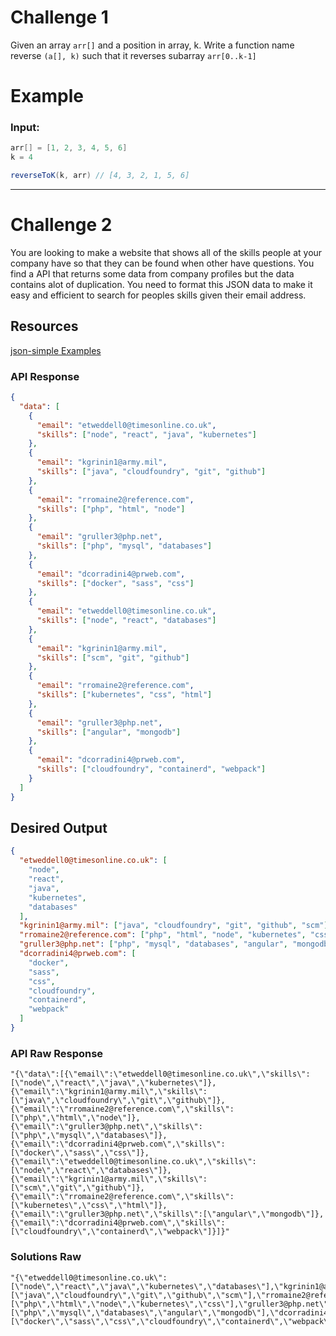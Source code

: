 # Challenge 1

Given an array `arr[]` and a position in array, k. Write a function name reverse `(a[], k)` such that it reverses subarray `arr[0..k-1]`

# Example

### Input:

```java
arr[] = [1, 2, 3, 4, 5, 6]
k = 4

reverseToK(k, arr) // [4, 3, 2, 1, 5, 6]
```

---

# Challenge 2

You are looking to make a website that shows all of the skills people at your company have so that they can be found when other have questions. You find a API that returns some data from company profiles
but the data contains alot of duplication. You need to format this JSON data to make it easy and efficient to search for
peoples skills given their email address.

## Resources

[json-simple Examples](https://www.mkyong.com/java/json-simple-example-read-and-write-json/)

### API Response

```json
{
  "data": [
    {
      "email": "etweddell0@timesonline.co.uk",
      "skills": ["node", "react", "java", "kubernetes"]
    },
    {
      "email": "kgrinin1@army.mil",
      "skills": ["java", "cloudfoundry", "git", "github"]
    },
    {
      "email": "rromaine2@reference.com",
      "skills": ["php", "html", "node"]
    },
    {
      "email": "gruller3@php.net",
      "skills": ["php", "mysql", "databases"]
    },
    {
      "email": "dcorradini4@prweb.com",
      "skills": ["docker", "sass", "css"]
    },
    {
      "email": "etweddell0@timesonline.co.uk",
      "skills": ["node", "react", "databases"]
    },
    {
      "email": "kgrinin1@army.mil",
      "skills": ["scm", "git", "github"]
    },
    {
      "email": "rromaine2@reference.com",
      "skills": ["kubernetes", "css", "html"]
    },
    {
      "email": "gruller3@php.net",
      "skills": ["angular", "mongodb"]
    },
    {
      "email": "dcorradini4@prweb.com",
      "skills": ["cloudfoundry", "containerd", "webpack"]
    }
  ]
}
```

## Desired Output

```json
{
  "etweddell0@timesonline.co.uk": [
    "node",
    "react",
    "java",
    "kubernetes",
    "databases"
  ],
  "kgrinin1@army.mil": ["java", "cloudfoundry", "git", "github", "scm"],
  "rromaine2@reference.com": ["php", "html", "node", "kubernetes", "css"],
  "gruller3@php.net": ["php", "mysql", "databases", "angular", "mongodb"],
  "dcorradini4@prweb.com": [
    "docker",
    "sass",
    "css",
    "cloudfoundry",
    "containerd",
    "webpack"
  ]
}
```

### API Raw Response
```
"{\"data\":[{\"email\":\"etweddell0@timesonline.co.uk\",\"skills\":[\"node\",\"react\",\"java\",\"kubernetes\"]},{\"email\":\"kgrinin1@army.mil\",\"skills\":[\"java\",\"cloudfoundry\",\"git\",\"github\"]},{\"email\":\"rromaine2@reference.com\",\"skills\":[\"php\",\"html\",\"node\"]},{\"email\":\"gruller3@php.net\",\"skills\":[\"php\",\"mysql\",\"databases\"]},{\"email\":\"dcorradini4@prweb.com\",\"skills\":[\"docker\",\"sass\",\"css\"]},{\"email\":\"etweddell0@timesonline.co.uk\",\"skills\":[\"node\",\"react\",\"databases\"]},{\"email\":\"kgrinin1@army.mil\",\"skills\":[\"scm\",\"git\",\"github\"]},{\"email\":\"rromaine2@reference.com\",\"skills\":[\"kubernetes\",\"css\",\"html\"]},{\"email\":\"gruller3@php.net\",\"skills\":[\"angular\",\"mongodb\"]},{\"email\":\"dcorradini4@prweb.com\",\"skills\":[\"cloudfoundry\",\"containerd\",\"webpack\"]}]}"
```

### Solutions Raw
```
"{\"etweddell0@timesonline.co.uk\":[\"node\",\"react\",\"java\",\"kubernetes\",\"databases\"],\"kgrinin1@army.mil\":[\"java\",\"cloudfoundry\",\"git\",\"github\",\"scm\"],\"rromaine2@reference.com\":[\"php\",\"html\",\"node\",\"kubernetes\",\"css\"],\"gruller3@php.net\":[\"php\",\"mysql\",\"databases\",\"angular\",\"mongodb\"],\"dcorradini4@prweb.com\":[\"docker\",\"sass\",\"css\",\"cloudfoundry\",\"containerd\",\"webpack\"]}"
```
